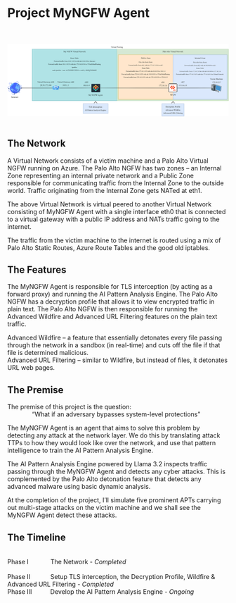 
# Project MyNGFW Agent

<br><br>
<a href="https://viewer.diagrams.net/?tags=%7B%7D&lightbox=1&highlight=0000ff&edit=_blank&layers=1&nav=1&title=FestiveProject.drawio#Uhttps%3A%2F%2Fdrive.google.com%2Fuc%3Fid%3D1D9WyrCkAx0tYXvUey82syTqF54u-n72T%26export%3Ddownload">
<img src="/img/NetworkTopology.svg">
</a>
<br><br>

## The Network
A Virtual Network consists of a victim machine and a Palo Alto Virtual NGFW running on Azure. The Palo Alto NGFW has two zones – an Internal Zone representing an internal private network and a Public Zone responsible for communicating traffic from the Internal Zone to the outside world. Traffic originating from the Internal Zone gets NATed at eth1.

The above Virtual Network is virtual peered to another Virtual Network consisting of MyNGFW Agent with a single interface eth0 that is connected to a virtual gateway with a public IP address and NATs traffic going to the internet.

The traffic from the victim machine to the internet is routed using a mix of Palo Alto Static Routes, Azure Route Tables and the good old iptables.

## The Features
The MyNGFW Agent is responsible for TLS interception (by acting as a forward proxy) and running the AI Pattern Analysis Engine. The Palo Alto NGFW has a decryption profile that allows it to view encrypted traffic in plain text. The Palo Alto NGFW is then responsible for running the Advanced Wildfire and Advanced URL Filtering features on the plain text traffic.

Advanced Wildfire – a feature that essentially detonates every file passing through the network in a sandbox (in real-time) and cuts off the file if that file is determined malicious.
<br>Advanced URL Filtering – similar to Wildfire, but instead of files, it detonates URL web pages. 

## The Premise
The premise of this project is the question:
<br>&emsp;&emsp;&emsp;&emsp;“What if an adversary bypasses system-level protections”

The MyNGFW Agent is an agent that aims to solve this problem by detecting any attack at the network layer. We do this by translating attack TTPs to how they would look like over the network, and use that pattern intelligence to train the AI Pattern Analysis Engine.

The AI Pattern Analysis Engine powered by Llama 3.2 inspects traffic passing through the MyNGFW Agent and detects any cyber attacks. This is complemented by the Palo Alto detonation feature that detects any advanced malware using basic dynamic analysis. 

At the completion of the project, I’ll simulate five prominent APTs carrying out multi-stage attacks on the victim machine and we shall see the MyNGFW Agent detect these attacks.

## The Timeline
<br>Phase I&emsp;&emsp;&emsp; &nbsp;The Network - _Completed_	
<br>Phase II&emsp;&emsp;&emsp; Setup TLS interception, the Decryption Profile, Wildfire & Advanced URL Filtering - _Completed_
<br>Phase III&emsp;&emsp;&emsp;Develop the AI Pattern Analysis Engine - _Ongoing_
